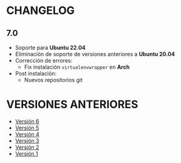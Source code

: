 # CHANGELOG

## 7.0

- Soporte para **Ubuntu 22.04**
- Eliminación de soporte de versiones anteriores a **Ubuntu 20.04**
- Corrección de errores:
  - Fix instalación `virtualenvwrapper` en **Arch**
- Post instalación:
  - Nuevos repositorios git

# VERSIONES ANTERIORES

- [Versión 6](changelog/v6.md)
- [Versión 5](changelog/v5.md)
- [Versión 4](changelog/v4.md)
- [Versión 3](changelog/v3.md)
- [Versión 2](changelog/v2.md)
- [Versión 1](changelog/v1.md)
